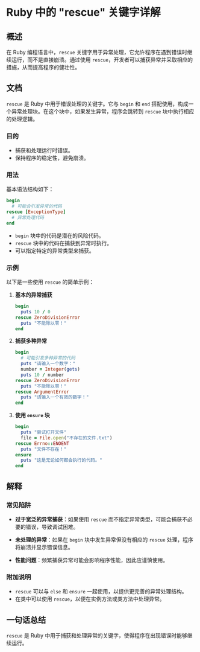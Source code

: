 <!--
Meta Description: # Ruby 中的 "rescue" 关键字详解 ## 概述 在 Ruby 编程语言中，`rescue` 关键字用于异常处理，它允许程序在遇到错误时继续运行，而不是直接崩溃。通过使用 `rescue`，开发者可以捕获异常并采取相应的措施，从而提高程序的健壮性。 ## 文档 `rescue` 是 Ru...
Meta Keywords: rescue, puts, ruby, begin, end
-->

# Ruby 中的 "rescue" 关键字详解

## 概述
在 Ruby 编程语言中，`rescue` 关键字用于异常处理，它允许程序在遇到错误时继续运行，而不是直接崩溃。通过使用 `rescue`，开发者可以捕获异常并采取相应的措施，从而提高程序的健壮性。

## 文档
`rescue` 是 Ruby 中用于错误处理的关键字。它与 `begin` 和 `end` 搭配使用，构成一个异常处理块。在这个块中，如果发生异常，程序会跳转到 `rescue` 块中执行相应的处理逻辑。

### 目的
- 捕获和处理运行时错误。
- 保持程序的稳定性，避免崩溃。

### 用法
基本语法结构如下：
```ruby
begin
  # 可能会引发异常的代码
rescue [ExceptionType]
  # 异常处理代码
end
```

- `begin` 块中的代码是潜在的风险代码。
- `rescue` 块中的代码在捕获到异常时执行。
- 可以指定特定的异常类型来捕获。

### 示例
以下是一些使用 `rescue` 的简单示例：

1. **基本的异常捕获**
   ```ruby
   begin
     puts 10 / 0
   rescue ZeroDivisionError
     puts "不能除以零！"
   end
   ```

2. **捕获多种异常**
   ```ruby
   begin
     # 可能引发多种异常的代码
     puts "请输入一个数字："
     number = Integer(gets)
     puts 10 / number
   rescue ZeroDivisionError
     puts "不能除以零！"
   rescue ArgumentError
     puts "请输入一个有效的数字！"
   end
   ```

3. **使用 `ensure` 块**
   ```ruby
   begin
     puts "尝试打开文件"
     file = File.open("不存在的文件.txt")
   rescue Errno::ENOENT
     puts "文件不存在！"
   ensure
     puts "这是无论如何都会执行的代码。"
   end
   ```

## 解释
### 常见陷阱
- **过于宽泛的异常捕获**：如果使用 `rescue` 而不指定异常类型，可能会捕获不必要的错误，导致调试困难。
  
- **未处理的异常**：如果在 `begin` 块中发生异常但没有相应的 `rescue` 处理，程序将崩溃并显示错误信息。

- **性能问题**：频繁捕获异常可能会影响程序性能，因此应谨慎使用。

### 附加说明
- `rescue` 可以与 `else` 和 `ensure` 一起使用，以提供更完善的异常处理结构。
- 在类中可以使用 `rescue`，以便在实例方法或类方法中处理异常。

## 一句话总结
`rescue` 是 Ruby 中用于捕获和处理异常的关键字，使得程序在出现错误时能够继续运行。